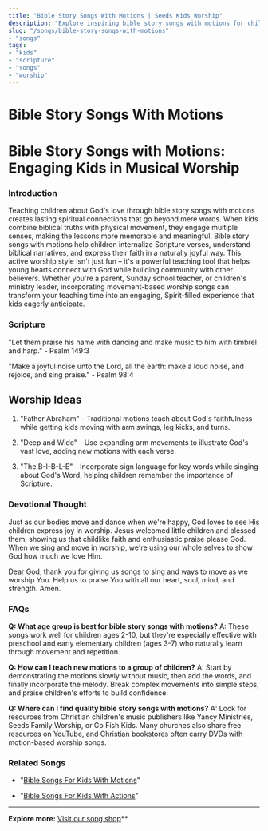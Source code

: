 ```yaml
---
title: "Bible Story Songs With Motions | Seeds Kids Worship"
description: "Explore inspiring bible story songs with motions for children's worship and faith development. Biblical music resources for families and ministry."
slug: "/songs/bible-story-songs-with-motions"
- "songs"
tags:
- "kids"
- "scripture"
- "songs"
- "worship"
---
```


# Bible Story Songs With Motions

# Bible Story Songs with Motions: Engaging Kids in Musical Worship

### Introduction
Teaching children about God's love through bible story songs with motions creates lasting spiritual connections that go beyond mere words. When kids combine biblical truths with physical movement, they engage multiple senses, making the lessons more memorable and meaningful. Bible story songs with motions help children internalize Scripture verses, understand biblical narratives, and express their faith in a naturally joyful way. This active worship style isn't just fun – it's a powerful teaching tool that helps young hearts connect with God while building community with other believers. Whether you're a parent, Sunday school teacher, or children's ministry leader, incorporating movement-based worship songs can transform your teaching time into an engaging, Spirit-filled experience that kids eagerly anticipate.

### Scripture
"Let them praise his name with dancing and make music to him with timbrel and harp." - Psalm 149:3

"Make a joyful noise unto the Lord, all the earth: make a loud noise, and rejoice, and sing praise." - Psalm 98:4

## Worship Ideas
1. "Father Abraham" - Traditional motions teach about God's faithfulness while getting kids moving with arm swings, leg kicks, and turns.

2. "Deep and Wide" - Use expanding arm movements to illustrate God's vast love, adding new motions with each verse.

3. "The B-I-B-L-E" - Incorporate sign language for key words while singing about God's Word, helping children remember the importance of Scripture.

### Devotional Thought
Just as our bodies move and dance when we're happy, God loves to see His children express joy in worship. Jesus welcomed little children and blessed them, showing us that childlike faith and enthusiastic praise please God. When we sing and move in worship, we're using our whole selves to show God how much we love Him.

Dear God, thank you for giving us songs to sing and ways to move as we worship You. Help us to praise You with all our heart, soul, mind, and strength. Amen.

### FAQs
**Q: What age group is best for bible story songs with motions?**
A: These songs work well for children ages 2-10, but they're especially effective with preschool and early elementary children (ages 3-7) who naturally learn through movement and repetition.

**Q: How can I teach new motions to a group of children?**
A: Start by demonstrating the motions slowly without music, then add the words, and finally incorporate the melody. Break complex movements into simple steps, and praise children's efforts to build confidence.

**Q: Where can I find quality bible story songs with motions?**
A: Look for resources from Christian children's music publishers like Yancy Ministries, Seeds Family Worship, or Go Fish Kids. Many churches also share free resources on YouTube, and Christian bookstores often carry DVDs with motion-based worship songs.

### Related Songs

- "[Bible Songs For Kids With Motions](/songs/bible-songs-for-kids-with-motions/)"

- "[Bible Songs For Kids With Actions](/songs/bible-songs-for-kids-with-actions/)"

---

**Explore more:** [Visit our song shop](https://seedskidsworship.com/shop)**

<!-- Schema Markup -->
<script type="application/ld+json">
{
  "@context": "https://schema.org",
  "@type": "MusicRecording",
  "name": "Bible Story Songs With Motions",
  "byArtist": {
    "@type": "MusicGroup",
    "name": "Seeds Kids Worship"
  },
  "isFamilyFriendly": true,
  "url": "https://seedskidsworship.com/songs/bible-story-songs-with-motions/"
}
</script>